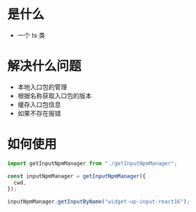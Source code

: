 # 是什么

- 一个 ts 类

# 解决什么问题

- 本地入口包的管理
- 根据名称获取入口包的版本
- 缓存入口包信息
- 如果不存在报错

# 如何使用

```ts
import getInputNpmManager from "./getInputNpmManager";

const inputNpmManager = getInputNpmManager({
  cwd,
});

inputNpmManager.getInputByName("widget-up-input-react16");
```
